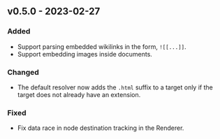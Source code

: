 ## v0.5.0 - 2023-02-27
### Added
- Support parsing embedded wikilinks in the form, `![[...]]`.
- Support embedding images inside documents.

### Changed
- The default resolver now adds the `.html` suffix to a target
  only if the target does not already have an extension.

### Fixed
- Fix data race in node destination tracking in the Renderer.
